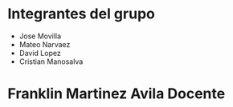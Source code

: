# Integrantes del grupo
- Jose Movilla
- Mateo Narvaez
- David Lopez
- Cristian Manosalva
# Franklin Martinez Avila Docente